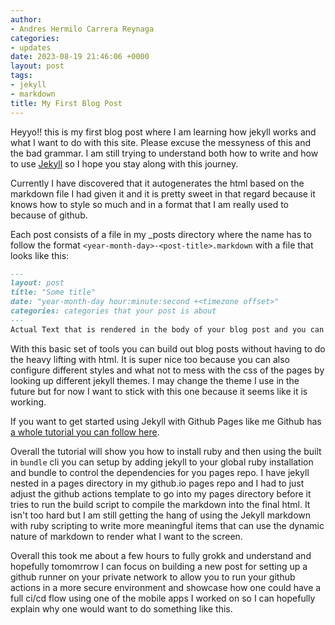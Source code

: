```yaml
---
author:
- Andres Hermilo Carrera Reynaga
categories:
- updates
date: 2023-08-19 21:46:06 +0000
layout: post
tags:
- jekyll
- markdown
title: My First Blog Post
---
```


Heyyo!! this is my first blog post where I am learning how jekyll works and what I want to do with this site. Please excuse the messyness of this and the bad grammar. I am still trying to understand both how to write and how to use [Jekyll](https://jekyllrb.com/) so I hope you stay along with this journey.

Currently I have discovered that it autogenerates the html based on the markdown file I had given it and it is pretty sweet in that regard because it knows how to style so much and in a format that I am really used to because of github.

Each post consists of a file in my _posts directory where the name has to follow the format `<year-month-day>-<post-title>.markdown` with a file that looks like this: 

``` markdown
---
layout: post
title: "Some title"
date: "year-month-day hour:minute:second +<timezone offset>"
categories: categories that your post is about
---
Actual Text that is rendered in the body of your blog post and you can use any valid form of [markdown](https://www.markdownguide.org/basic-syntax/)
```

With this basic set of tools you can build out blog posts without having to do the heavy lifting with html. It is super nice too because you can also configure different styles and what not to mess with the css of the pages by looking up different jekyll themes. I may change the theme I use in the future but for now I want to stick with this one because it seems like it is working.

If you want to get started using Jekyll with Github Pages like me Github has [a whole tutorial you can follow here](https://docs.github.com/en/pages/setting-up-a-github-pages-site-with-jekyll).

Overall the tutorial will show you how to install ruby and then using the built in `bundle` cli you can setup by adding jekyll to your global ruby installation and bundle to control the dependencies for you pages repo. I have jekyll nested in a pages directory in my github.io pages repo and I had to just adjust the github actions template to go into my pages directory before it tries to run the build script to compile the markdown into the final html. It isn't too hard but I am still getting the hang of using the Jekyll markdown with ruby scripting to write more meaningful items that can use the dynamic nature of markdown to render what I want to the screen.

Overall this took me about a few hours to fully grokk and understand and hopefully tomomrrow I can focus on building a new post for setting up a github runner on your private network to allow you to run your github actions in a more secure environment and showcase how one could have a full ci/cd flow using one of the mobile apps I worked on so I can hopefully explain why one would want to do something like this.